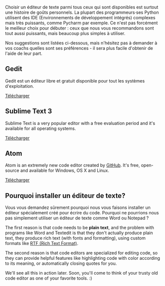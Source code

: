Choisir un éditeur de texte parmi tous ceux qui sont disponibles est surtout une histoire de goûts personnels. La plupart des programmeurs·ses Python utilisent des IDE (Environnements de développement intégrés) complexes mais très puissants, comme Pycharm par exemple. Ce n'est pas forcément le meilleur choix pour débuter : ceux que nous vous recommandons sont tout aussi puissants, mais beaucoup plus simples à utiliser.

Nos suggestions sont listées ci-dessous, mais n'hésitez pas à demander à vos coachs quelles sont ses préférences - il sera plus facile d'obtenir de l'aide de leur part.

## Gedit

Gedit est un éditeur libre et gratuit disponible pour tout les systèmes d'exploitation.

[Télécharger](https://wiki.gnome.org/Apps/Gedit#Download)

## Sublime Text 3

Sublime Text is a very popular editor with a free evaluation period and it's available for all operating systems.

[Télécharger](https://www.sublimetext.com/3)

## Atom

Atom is an extremely new code editor created by [GitHub](https://github.com/). It's free, open-source and available for Windows, OS X and Linux.

[Télécharger](https://atom.io/)

## Pourquoi installer un éditeur de texte?

Vous vous demandez sûrement pourquoi nous vous faisons installer un éditeur spécialement créé pour écrire du code. Pourquoi ne pourrions nous pas simplement utiliser un éditeur de texte comme Word ou Notepad ?

The first reason is that code needs to be **plain text**, and the problem with programs like Word and Textedit is that they don't actually produce plain text, they produce rich text (with fonts and formatting), using custom formats like [RTF (Rich Text Format)](https://en.wikipedia.org/wiki/Rich_Text_Format).

The second reason is that code editors are specialized for editing code, so they can provide helpful features like highlighting code with color according to its meaning, or automatically closing quotes for you.

We'll see all this in action later. Soon, you'll come to think of your trusty old code editor as one of your favorite tools. :)